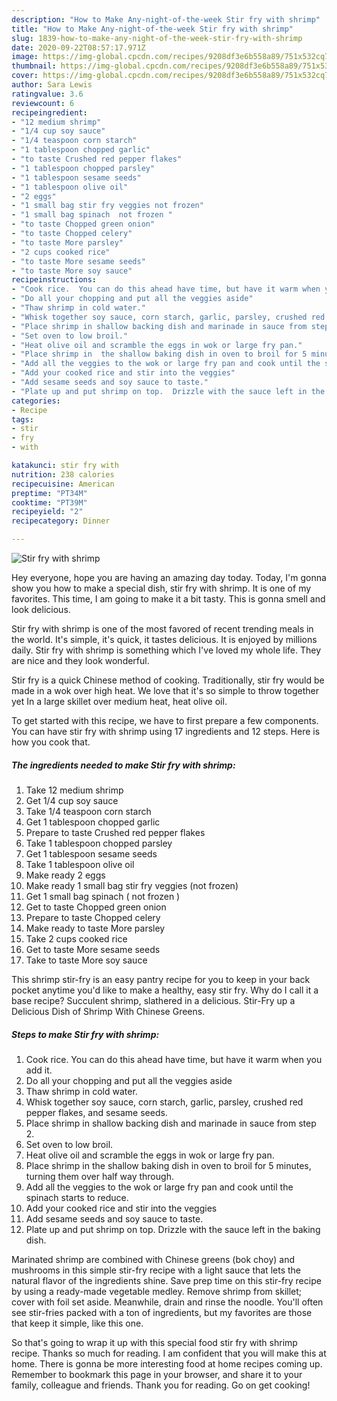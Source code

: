 ```yaml
---
description: "How to Make Any-night-of-the-week Stir fry with shrimp"
title: "How to Make Any-night-of-the-week Stir fry with shrimp"
slug: 1839-how-to-make-any-night-of-the-week-stir-fry-with-shrimp
date: 2020-09-22T08:57:17.971Z
image: https://img-global.cpcdn.com/recipes/9208df3e6b558a89/751x532cq70/stir-fry-with-shrimp-recipe-main-photo.jpg
thumbnail: https://img-global.cpcdn.com/recipes/9208df3e6b558a89/751x532cq70/stir-fry-with-shrimp-recipe-main-photo.jpg
cover: https://img-global.cpcdn.com/recipes/9208df3e6b558a89/751x532cq70/stir-fry-with-shrimp-recipe-main-photo.jpg
author: Sara Lewis
ratingvalue: 3.6
reviewcount: 6
recipeingredient:
- "12 medium shrimp"
- "1/4 cup soy sauce"
- "1/4 teaspoon corn starch"
- "1 tablespoon chopped garlic"
- "to taste Crushed red pepper flakes"
- "1 tablespoon chopped parsley"
- "1 tablespoon sesame seeds"
- "1 tablespoon olive oil"
- "2 eggs"
- "1 small bag stir fry veggies not frozen"
- "1 small bag spinach  not frozen "
- "to taste Chopped green onion"
- "to taste Chopped celery"
- "to taste More parsley"
- "2 cups cooked rice"
- "to taste More sesame seeds"
- "to taste More soy sauce"
recipeinstructions:
- "Cook rice.  You can do this ahead have time, but have it warm when you add it."
- "Do all your chopping and put all the veggies aside"
- "Thaw shrimp in cold water."
- "Whisk together soy sauce, corn starch, garlic, parsley, crushed red pepper flakes, and sesame seeds."
- "Place shrimp in shallow backing dish and marinade in sauce from step 2."
- "Set oven to low broil."
- "Heat olive oil and scramble the eggs in wok or large fry pan."
- "Place shrimp in  the shallow baking dish in oven to broil for 5 minutes, turning them over half way through."
- "Add all the veggies to the wok or large fry pan and cook until the spinach starts to reduce."
- "Add your cooked rice and stir into the veggies"
- "Add sesame seeds and soy sauce to taste."
- "Plate up and put shrimp on top.  Drizzle with the sauce left in the baking dish."
categories:
- Recipe
tags:
- stir
- fry
- with

katakunci: stir fry with 
nutrition: 238 calories
recipecuisine: American
preptime: "PT34M"
cooktime: "PT39M"
recipeyield: "2"
recipecategory: Dinner

---
```



![Stir fry with shrimp](https://img-global.cpcdn.com/recipes/9208df3e6b558a89/751x532cq70/stir-fry-with-shrimp-recipe-main-photo.jpg)

Hey everyone, hope you are having an amazing day today. Today, I'm gonna show you how to make a special dish, stir fry with shrimp. It is one of my favorites. This time, I am going to make it a bit tasty. This is gonna smell and look delicious.

Stir fry with shrimp is one of the most favored of recent trending meals in the world. It's simple, it's quick, it tastes delicious. It is enjoyed by millions daily. Stir fry with shrimp is something which I've loved my whole life. They are nice and they look wonderful.

Stir fry is a quick Chinese method of cooking. Traditionally, stir fry would be made in a wok over high heat. We love that it&#39;s so simple to throw together yet In a large skillet over medium heat, heat olive oil.


To get started with this recipe, we have to first prepare a few components. You can have stir fry with shrimp using 17 ingredients and 12 steps. Here is how you cook that.

<!--inarticleads1-->

##### The ingredients needed to make Stir fry with shrimp:

1. Take 12 medium shrimp
1. Get 1/4 cup soy sauce
1. Take 1/4 teaspoon corn starch
1. Get 1 tablespoon chopped garlic
1. Prepare to taste Crushed red pepper flakes
1. Take 1 tablespoon chopped parsley
1. Get 1 tablespoon sesame seeds
1. Take 1 tablespoon olive oil
1. Make ready 2 eggs
1. Make ready 1 small bag stir fry veggies (not frozen)
1. Get 1 small bag spinach ( not frozen )
1. Get to taste Chopped green onion
1. Prepare to taste Chopped celery
1. Make ready to taste More parsley
1. Take 2 cups cooked rice
1. Get to taste More sesame seeds
1. Take to taste More soy sauce


This shrimp stir-fry is an easy pantry recipe for you to keep in your back pocket anytime you&#39;d like to make a healthy, easy stir fry. Why do I call it a base recipe? Succulent shrimp, slathered in a delicious. Stir-Fry up a Delicious Dish of Shrimp With Chinese Greens. 

<!--inarticleads2-->

##### Steps to make Stir fry with shrimp:

1. Cook rice.  You can do this ahead have time, but have it warm when you add it.
1. Do all your chopping and put all the veggies aside
1. Thaw shrimp in cold water.
1. Whisk together soy sauce, corn starch, garlic, parsley, crushed red pepper flakes, and sesame seeds.
1. Place shrimp in shallow backing dish and marinade in sauce from step 2.
1. Set oven to low broil.
1. Heat olive oil and scramble the eggs in wok or large fry pan.
1. Place shrimp in  the shallow baking dish in oven to broil for 5 minutes, turning them over half way through.
1. Add all the veggies to the wok or large fry pan and cook until the spinach starts to reduce.
1. Add your cooked rice and stir into the veggies
1. Add sesame seeds and soy sauce to taste.
1. Plate up and put shrimp on top.  Drizzle with the sauce left in the baking dish.


Marinated shrimp are combined with Chinese greens (bok choy) and mushrooms in this simple stir-fry recipe with a light sauce that lets the natural flavor of the ingredients shine. Save prep time on this stir-fry recipe by using a ready-made vegetable medley. Remove shrimp from skillet; cover with foil set aside. Meanwhile, drain and rinse the noodle. You&#39;ll often see stir-fries packed with a ton of ingredients, but my favorites are those that keep it simple, like this one. 

So that's going to wrap it up with this special food stir fry with shrimp recipe. Thanks so much for reading. I am confident that you will make this at home. There is gonna be more interesting food at home recipes coming up. Remember to bookmark this page in your browser, and share it to your family, colleague and friends. Thank you for reading. Go on get cooking!
